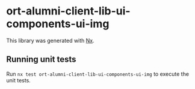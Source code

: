 # ort-alumni-client-lib-ui-components-ui-img

This library was generated with [Nx](https://nx.dev).

## Running unit tests

Run `nx test ort-alumni-client-lib-ui-components-ui-img` to execute the unit tests.
